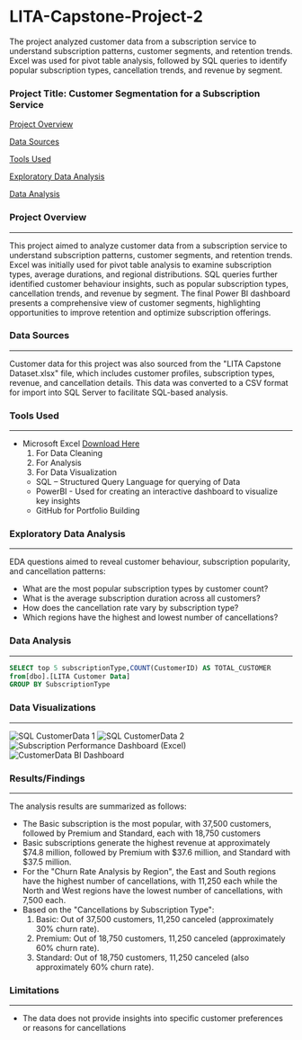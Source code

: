 # LITA-Capstone-Project-2
The project analyzed customer data from a subscription service to understand subscription patterns, customer segments, and retention trends. Excel was used for pivot table analysis, followed by SQL queries to identify popular subscription types, cancellation trends, and revenue by segment.

### Project Title: Customer Segmentation for a Subscription Service

[Project Overview](#project-overview)

[Data Sources](#data-sources)

[Tools Used](#tools-used)

[Exploratory Data Analysis](#exploratory-data-analysis)

[Data Analysis](#data-analysis)

### Project Overview
---
This project aimed to analyze customer data from a subscription service to understand subscription patterns, customer segments, and retention trends. Excel was initially used for pivot table analysis to examine subscription types, average durations, and regional distributions. SQL queries further identified customer behaviour insights, such as popular subscription types, cancellation trends, and revenue by segment. The final Power BI dashboard presents a comprehensive view of customer segments, highlighting opportunities to improve retention and optimize subscription offerings.

### Data Sources
---
Customer data for this project was also sourced from the "LITA Capstone Dataset.xlsx" file, which includes customer profiles, subscription types, revenue, and cancellation details. This data was converted to a CSV format for import into SQL Server to facilitate SQL-based analysis.

### Tools Used
---
- Microsoft Excel [Download Here](https://www.microsoft.com)
  1. For Data Cleaning
  2. For Analysis
  3. For Data Visualization
  - SQL – Structured Query Language for querying of Data
  - PowerBI - Used for creating an interactive dashboard to visualize key insights
  - GitHub for Portfolio Building

### Exploratory Data Analysis
---
EDA questions aimed to reveal customer behaviour, subscription popularity, and cancellation patterns:
- What are the most popular subscription types by customer count?
- What is the average subscription duration across all customers?
- How does the cancellation rate vary by subscription type?
- Which regions have the highest and lowest number of cancellations?

### Data Analysis
---
```SQL
SELECT top 5 subscriptionType,COUNT(CustomerID) AS TOTAL_CUSTOMER
from[dbo].[LITA Customer Data]
GROUP BY SubscriptionType
```

### Data Visualizations
---
![SQL CustomerData 1](https://github.com/user-attachments/assets/ccb48c42-60e3-47cc-a6d9-0fc746b48d20)
![SQL CustomerData 2](https://github.com/user-attachments/assets/33660d25-19ea-48b6-ba90-d3bd8c51aa5c)
![Subscription Performance Dashboard (Excel)](https://github.com/user-attachments/assets/8af7d036-87a2-4bea-abed-669f008a8664)
![CustomerData BI Dashboard](https://github.com/user-attachments/assets/789ce9de-e9d4-420b-8b6a-75f26e681da5)


### Results/Findings
---
The analysis results are summarized as follows:
- The Basic subscription is the most popular, with 37,500 customers, followed by Premium and Standard, each with 18,750 customers
- Basic subscriptions generate the highest revenue at approximately $74.8 million, followed by Premium with $37.6 million, and Standard with $37.5 million.
- For the "Churn Rate Analysis by Region", the East and South regions have the highest number of cancellations, with 11,250 each while the North and West regions have the lowest number of cancellations, with 7,500 each.
- Based on the "Cancellations by Subscription Type":
  1. Basic: Out of 37,500 customers, 11,250 canceled (approximately 30% churn rate).
  2. Premium: Out of 18,750 customers, 11,250 canceled (approximately 60% churn rate).
  3. Standard: Out of 18,750 customers, 11,250 canceled (also approximately 60% churn rate).

### Limitations
---
- The data does not provide insights into specific customer preferences or reasons for cancellations
